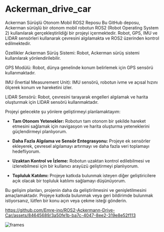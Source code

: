 # Ackerman_drive_car
Ackerman Sürüşlü Otonom Mobil ROS2 Reposu
Bu GitHub deposu, Ackerman sürüşlü bir otonom mobil robotun ROS2 (Robot Operating System 2) kullanılarak gerçekleştirildiği bir projeyi içermektedir. 
Robot, GPS, IMU ve LIDAR sensörleri kullanarak çevresini algılamakta ve ROS2 üzerinden kontrol edilmektedir.

Özellikler
Ackerman Sürüş Sistemi: Robot, Ackerman sürüş sistemi kullanılarak yönlendirilebilir.

GPS Modülü: Robot, dünya genelinde konum belirlemek için GPS sensörü kullanmaktadır.

IMU (İnertial Measurement Unit): IMU sensörü, robotun ivme ve açısal hızını ölçerek konum ve hareketini izler.

LIDAR Sensörü: Robot, çevresini tarayarak engelleri algılamak ve harita oluşturmak için LIDAR sensörü kullanmaktadır.


Projeyi gelecekte şu yönlere geliştirmeyi planlamaktayım:

- **Tam Otonom Yetenekler:** Robotun tam otonom bir şekilde hareket etmesini sağlamak için navigasyon ve harita oluşturma yeteneklerini güçlendirmeyi planlıyorum.

- **Daha Fazla Algılama ve Sensör Entegrasyonu:** Projeye ek sensörler ekleyerek, çevresel algılamayı artırmayı ve daha fazla veri toplamayı hedefliyorum.

- **Uzaktan Kontrol ve İzleme:** Robotun uzaktan kontrol edilebilmesi ve izlenebilmesi için bir kullanıcı arayüzü geliştirmeyi planlıyorum.

- **Topluluk Katılımı:** Projeye katkıda bulunmak isteyen diğer geliştiricilere açık olacak bir topluluk katılımı sağlamayı düşünüyorum.

Bu gelişim planları, projenin daha da geliştirilmesini ve genişletilmesini amaçlamaktadır. Projeye katkıda bulunmak veya geri bildirimde bulunmak istiyorsanız, lütfen bir konu açın veya çekme isteği gönderin.


https://github.com/Emre-ino/ROS2-Ackermann-Drive-Car/assets/84645689/3a50fe1b-ba7c-4047-8ee2-319e8e52f113


![frames](https://github.com/Emre-ino/ROS2-Ackermann-Drive-Car/assets/84645689/9dba6e74-acd6-4b88-b3b2-0386a94f2fad)

